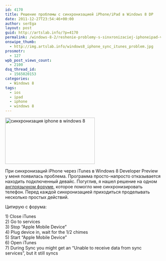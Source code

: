 ```yaml
---
id: 4170
title: Решение проблемы с синхронизацией iPhone/iPad в Windows 8 DP
date: 2011-12-27T23:54:46+00:00
author: serEga
layout: post
guid: http://artslab.info/?p=4170
permalink: /windows-8-2/reshenie-problemy-s-sinxronizaciej-iphoneipad-v-windows-8-dp/
onswipe_thumb:
  - http://img.artslab.info/windows8_iphone_sync_itunes_problem.jpg
prosmotr:
  - 127
wpb_post_views_count:
  - 2100
dsq_thread_id:
  - 1565020153
categories:
  - Windows 8
tags:
  - ios
  - ipad
  - iphone
  - windows 8
---
```

<img src="http://img.artslab.info/windows8_iphone_sync_itunes_problem.jpg" alt="синхронизация iphone в windows 8" title="windows8_iphone_sync_itunes_problem" width="290" height="150" class="aligncenter size-full wp-image-4171" />

При синхронизаций iPhone через iTunes в Windows 8 Developer Preview у меня появилась проблема. Программа просто-напросто отказывается находить подключенный девайс. Погуглив, я нашел решение на одном [англоязычном форуме](http://www.eightforums.com/hardware-drivers/2375-trouble-iphone-4-driver-windows-8-a-2.html), которое помогло мне синхронизировать телефон. Перед каждой синхронизацией приходиться проделывать несколько простых действий.

Цитирую с форума:

<p class="twitter-message">
  1) Close iTunes<br /> 2) Go to services<br /> 3) Stop &#8220;Apple Mobile Device&#8221;<br /> 4) Plug device in, wait for the 1/2 chimes<br /> 5) Start &#8220;Apple Mobile Device&#8221;<br /> 6) Open iTunes<br /> 7) During Sync you might get an &#8220;Unable to receive data from sync services&#8221;, but it still syncs
</p>